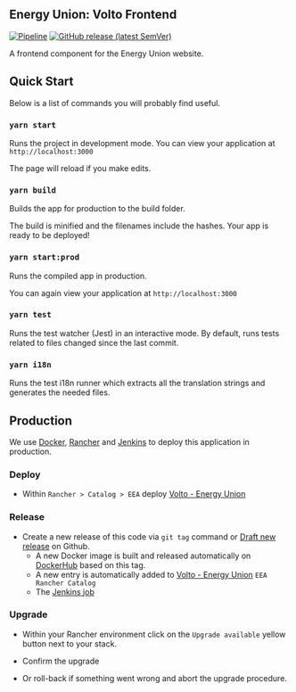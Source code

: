 ## Energy Union: Volto Frontend

[![Pipeline](https://ci.eionet.europa.eu/buildStatus/icon?job=volto%2Fenergy_union_frontend%2Fmaster&subject=pipeline)](https://ci.eionet.europa.eu/view/Github/job/volto/job/energy_union_frontend/job/master/display/redirect)
[![GitHub release (latest SemVer)](https://img.shields.io/github/v/release/eea/energy_union_frontend?sort=semver)](https://github.com/eea/energy_union_frontend/releases)


A frontend component for the Energy Union website.

## Quick Start

Below is a list of commands you will probably find useful.

### `yarn start`

Runs the project in development mode.
You can view your application at `http://localhost:3000`

The page will reload if you make edits.

### `yarn build`

Builds the app for production to the build folder.

The build is minified and the filenames include the hashes.
Your app is ready to be deployed!

### `yarn start:prod`

Runs the compiled app in production.

You can again view your application at `http://localhost:3000`

### `yarn test`

Runs the test watcher (Jest) in an interactive mode.
By default, runs tests related to files changed since the last commit.

### `yarn i18n`

Runs the test i18n runner which extracts all the translation strings and
generates the needed files.

## Production

We use [Docker](https://www.docker.com/), [Rancher](https://rancher.com/) and [Jenkins](https://jenkins.io/) to deploy this application in production.

### Deploy

* Within `Rancher > Catalog > EEA` deploy [Volto - Energy Union](https://github.com/eea/eea.rancher.catalog/tree/master/templates/volto-energy-union)

### Release

* Create a new release of this code via `git tag` command or [Draft new release](https://github.com/eea/energy_union_frontend/releases/new) on Github.
  * A new Docker image is built and released automatically on [DockerHub](https://hub.docker.com/r/eeacms/energy-union-frontend) based on this tag.
  * A new entry is automatically added to [Volto - Energy Union](https://github.com/eea/eea.rancher.catalog/tree/master/templates/volto-energy-union) `EEA Rancher Catalog`
  * The [Jenkins job](https://ci.eionet.europa.eu/blue/organizations/jenkins/energy-union%2Fenergy_union_frontend/)

### Upgrade

* Within your Rancher environment click on the `Upgrade available` yellow button next to your stack.

* Confirm the upgrade

* Or roll-back if something went wrong and abort the upgrade procedure.
